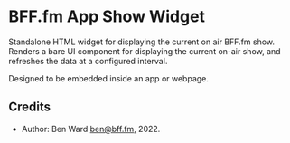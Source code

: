 # BFF.fm App Show Widget

Standalone HTML widget for displaying the current on air BFF.fm show. Renders a bare UI component for displaying the current on-air show, and refreshes the data at a configured interval.

Designed to be embedded inside an app or webpage.

## Credits

* Author: Ben Ward <ben@bff.fm>, 2022.
